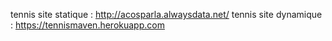 tennis site statique  : http://acosparla.alwaysdata.net/ 
tennis site dynamique :  https://tennismaven.herokuapp.com
